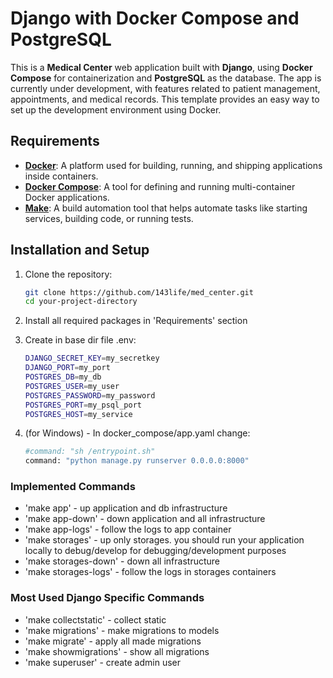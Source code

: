 # Django with Docker Compose and PostgreSQL

This is a **Medical Center** web application built with **Django**, using **Docker Compose** for containerization and **PostgreSQL** as the database. The app is currently under development, with features related to patient management, appointments, and medical records. This template provides an easy way to set up the development environment using Docker.

## Requirements

- **[Docker](https://www.docker.com/)**: A platform used for building, running, and shipping applications inside containers.
- **[Docker Compose](https://docs.docker.com/compose/)**: A tool for defining and running multi-container Docker applications.
- **[Make](https://www.gnu.org/software/make/)**: A build automation tool that helps automate tasks like starting services, building code, or running tests.

## Installation and Setup

1. Clone the repository:
   
   ```bash
   git clone https://github.com/143life/med_center.git
   cd your-project-directory

2. Install all required packages in 'Requirements' section

3. Create in base dir file .env:
   ```bash
   DJANGO_SECRET_KEY=my_secretkey
   DJANGO_PORT=my_port
   POSTGRES_DB=my_db
   POSTGRES_USER=my_user
   POSTGRES_PASSWORD=my_password
   POSTGRES_PORT=my_psql_port
   POSTGRES_HOST=my_service

4. (for Windows) - In docker_compose/app.yaml change:
   ```bash
   #command: "sh /entrypoint.sh"
   command: "python manage.py runserver 0.0.0.0:8000"

### Implemented Commands

* 'make app' - up application and db infrastructure
* 'make app-down' - down application and all infrastructure
* 'make app-logs' - follow the logs to app container
* 'make storages' - up only storages. you should run your application locally to debug/develop for debugging/development purposes
* 'make storages-down' - down all infrastructure
* 'make storages-logs' - follow the logs in storages containers

### Most Used Django Specific Commands

* 'make collectstatic' - collect static
* 'make migrations' - make migrations to models
* 'make migrate' - apply all made migrations
* 'make showmigrations' - show all migrations
* 'make superuser' - create admin user